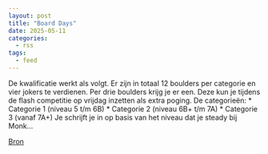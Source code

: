 ```yaml
---
layout: post
title: "Board Days"
date: 2025-05-11
categories: 
  - rss
tags: 
  - feed
---
```


<p>De kwalificatie werkt als volgt. Er zijn in totaal 12 boulders per categorie en vier jokers te verdienen. Per drie boulders krijg je er een. Deze kun je tijdens de flash competitie op vrijdag inzetten als extra poging. De categorie&euml;n: * Categorie 1 (niveau 5 t/m 6B) * Categorie 2 (niveau 6B+ t/m 7A) * Categorie 3 (vanaf 7A+) Je schrijft je in op basis van het niveau dat je steady bij Monk&hellip;</p>
<p><a href="https://www.klimkalender.nl/comp/board-days/" rel="noopener noreferrer" target="_blank">Bron</a></p>
